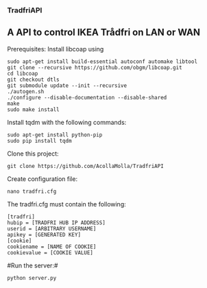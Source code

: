 ### TradfriAPI
## A API to control IKEA Trådfri on LAN or WAN

Prerequisites: 
Install libcoap using
```
sudo apt-get install build-essential autoconf automake libtool
git clone --recursive https://github.com/obgm/libcoap.git
cd libcoap
git checkout dtls
git submodule update --init --recursive
./autogen.sh
./configure --disable-documentation --disable-shared
make
sudo make install
```
Install tqdm with the following commands:
```
sudo apt-get install python-pip
sudo pip install tqdm
```

Clone this project:
```
git clone https://github.com/AcollaMolla/TradfriAPI
```

Create configuration file:
```
nano tradfri.cfg
```
The tradfri.cfg must contain the following:
```
[tradfri]
hubip = [TRADFRI HUB IP ADDRESS]
userid = [ARBITRARY USERNAME]
apikey = [GENERATED KEY]
[cookie]
cookiename = [NAME OF COOKIE]
cookievalue = [COOKIE VALUE]
```
#Run the server:#
```
python server.py
```
